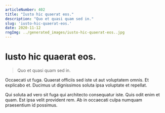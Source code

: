 ```yaml
---
articleNumber: 402
title: "Iusto hic quaerat eos."
description: "Quo et quasi quam sed in."
slug: 'iusto-hic-quaerat-eos.'
date: 2020-11-12
rngImg: ../generated_images/iusto-hic-quaerat-eos..jpg
---
```


# Iusto hic quaerat eos.

> Quo et quasi quam sed in.

Occaecati ut fuga. Quaerat officiis sed iste ut aut voluptatem omnis. Et explicabo et. Ducimus ut dignissimos soluta ipsa voluptate et repellat.
 Qui soluta ad vero sit fuga qui architecto consequatur iste. Quis odit enim et quam. Est ipsa velit provident rem. Ab in occaecati culpa numquam praesentium id possimus.
